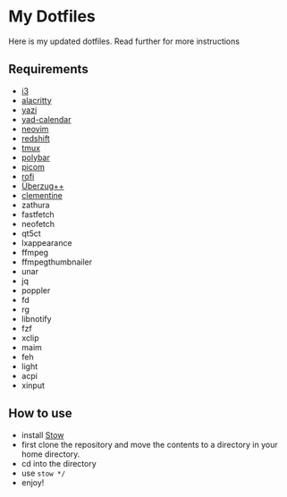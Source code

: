 # My Dotfiles

Here is my updated dotfiles.
Read further for more instructions

## Requirements

- [i3](https://i3wm.org/)
- [alacritty](https://alacritty.org/)
- [yazi](https://yazi-rs.github.io/docs/installation)
- [yad-calendar](https://yad-guide.ingk.se/calendar/yad-calendar.html)
- [neovim](https://neovim.io/)
- [redshift](https://github.com/jonls/redshift)
- [tmux](https://github.com/tmux/tmux/wiki/Installing)
- [polybar](https://github.com/polybar/polybar)
- [picom](https://github.com/yshui/picom)
- [rofi](https://github.com/davatorium/rofi)
- [Überzug++](https://github.com/jstkdng/ueberzugpp)
- [clementine](https://www.clementine-player.org/downloads)
- zathura
- fastfetch
- neofetch
- qt5ct
- lxappearance
- ffmpeg
- ffmpegthumbnailer
- unar
- jq
- poppler
- fd
- rg
- libnotify
- fzf
- xclip
- maim
- feh
- light
- acpi
- xinput

## How to use

- install [Stow](https://www.gnu.org/software/stow/)
- first clone the repository and move the contents to a directory in your home directory.
- cd into the directory
- use `stow */`
- enjoy!
